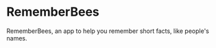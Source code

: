 RememberBees
============

RememberBees, an app to help you remember short facts, like people's names.